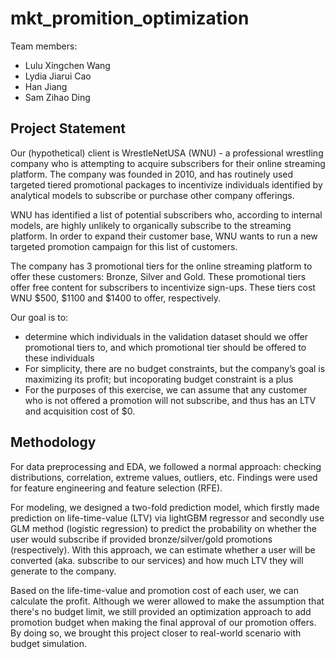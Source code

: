 # mkt_promition_optimization
Team members:
- Lulu Xingchen Wang
- Lydia Jiarui Cao
- Han Jiang
- Sam Zihao Ding


## Project Statement
Our (hypothetical) client is WrestleNetUSA (WNU) - a professional wrestling company who is attempting to acquire subscribers for their online streaming platform. The company was founded in 2010, and has routinely used targeted tiered promotional packages to incentivize individuals identified by analytical models to subscribe or purchase other company offerings.

WNU has identified a list of potential subscribers who, according to internal models, are highly unlikely to organically subscribe to the streaming platform. In order to expand their customer base, WNU wants to run a new targeted promotion campaign for this list of customers. 

The company has 3 promotional tiers for the online streaming platform to offer these customers: Bronze, Silver and Gold. These promotional tiers offer free content for subscribers to incentivize sign-ups. These tiers cost WNU $500, $1100 and $1400 to offer, respectively.

Our goal is to:
-  determine which individuals in the validation dataset should we offer promotional tiers to, and which promotional tier should be offered to these individuals
- For simplicity, there are no budget constraints, but the company’s goal is maximizing its profit; but incoporating budget constraint is a plus
- For the purposes of this exercise, we can assume that any customer who is not offered a promotion will not subscribe, and thus has an LTV and acquisition cost of $0.

## Methodology

For data preprocessing and EDA, we followed a normal approach: checking distributions, correlation, extreme values, outliers, etc. Findings were used for feature engineering and feature selection (RFE). 

For modeling, we designed a two-fold prediction model, which firstly made prediction on life-time-value (LTV) via lightGBM regressor and secondly use GLM method (logistic regression) to predict the probability on whether the user would subscribe if provided bronze/silver/gold promotions (respectively). With this approach, we can estimate whether a user will be converted (aka. subscribe to our services) and how much LTV they will generate to the company.

Based on the life-time-value and promotion cost of each user, we can calculate the profit. Although we werer allowed to make the assumption that there's no budget limit, we still provided an optimization approach to add promotion budget when making the final approval of our promotion offers. By doing so, we brought this project closer to real-world scenario with budget simulation.

